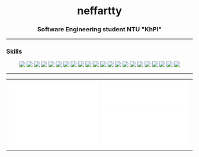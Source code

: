 <h1 align="center">neffartty</h1>
<h3 align="center">Software Engineering student NTU "KhPI"</h3>
<hr>

### Skills

<div align="center">
  <img src="https://img.shields.io/badge/HTML-E34F26?logo=html5&logoColor=fff" />
  <img src="https://img.shields.io/badge/CSS-663399?logo=css&logoColor=fff" />
  <img src="https://img.shields.io/badge/JavaScript-F7DF1E?logo=javascript&logoColor=000" />
  <img src="https://img.shields.io/badge/TypeScript-3178C6?logo=typescript&logoColor=fff" />
  <img src="https://img.shields.io/badge/React-20232a?logo=react&logoColor=61DAFB" />
  <img src="https://img.shields.io/badge/React_Router-CA4245?logo=react-router&logoColor=white" />
  <img src="https://img.shields.io/badge/React%20Query-FF4154?logo=reactquery&logoColor=fff" />
  <img src="https://img.shields.io/badge/React%20Hook%20Form-EC5990?logo=reacthookform&logoColor=fff" />
  <img src="https://img.shields.io/badge/Redux-764ABC?logo=redux&logoColor=fff" />
  <img src="https://img.shields.io/badge/MUI-007FFF?logo=mui&logoColor=fff" />
  <img src="https://img.shields.io/badge/Vite-646CFF?logo=vite&logoColor=fff" />
  <img src="https://img.shields.io/badge/npm-CB3837?logo=npm&logoColor=fff" />
  <img src="https://img.shields.io/badge/Node.js-5FA04E?logo=nodedotjs&logoColor=fff" />
  <img src="https://img.shields.io/badge/Express-000000?logo=express&logoColor=fff" />
  <img src="https://img.shields.io/badge/Nest.js-E0234E?logo=nestjs&logoColor=fff" />
  <img src="https://img.shields.io/badge/Prisma-2D3748?logo=prisma&logoColor=fff" />
  <img src="https://img.shields.io/badge/Postgres-316192?logo=postgresql&logoColor=fff" />
  <img src="https://img.shields.io/badge/MySQL-4479A1?logo=mysql&logoColor=fff" />
  <img src="https://img.shields.io/badge/Redis-DD0031?logo=redis&logoColor=fff" />
  <img src="https://img.shields.io/badge/Swagger-85EA2D?logo=swagger&logoColor=fff" />
  <img src="https://img.shields.io/badge/Docker-2496ED?logo=docker&logoColor=fff" />
  <img src="https://img.shields.io/badge/Git-F05032?logo=git&logoColor=fff" />
</div>

<hr>

<table>
  <tr>
    <td>
      <img src="/github-metrics.svg" alt="metrics" width="400">
    </td>
    <td>
      <img src="/metrics.plugin.languages.indepth.svg" alt="languages" width="400">
      <br>
      <img src="/metrics.plugin.activity.svg" alt="activity" width="400">
    </td>
  </tr>
</table>
